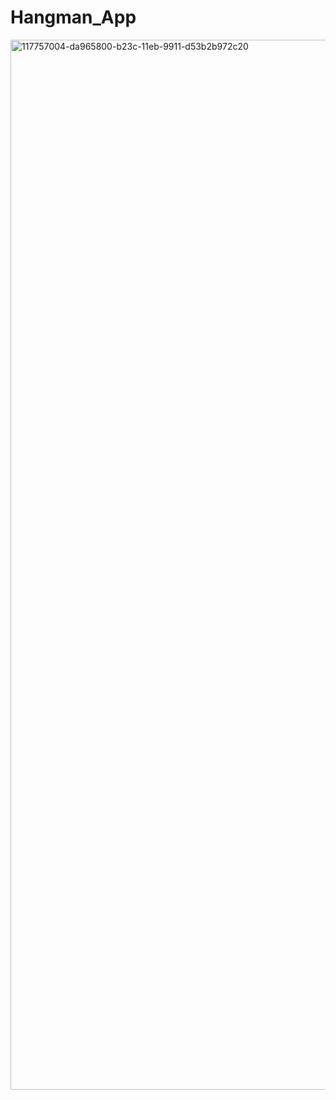 # Hangman_App
<img width="1680" alt="117757004-da965800-b23c-11eb-9911-d53b2b972c20" src="https://user-images.githubusercontent.com/63207127/217272232-e5c43158-b026-4f90-b4e9-92c12d683a63.png">
